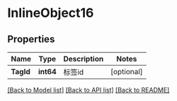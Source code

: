 # InlineObject16

## Properties

Name | Type | Description | Notes
------------ | ------------- | ------------- | -------------
**TagId** | **int64** | 标签id | [optional] 

[[Back to Model list]](../README.md#documentation-for-models) [[Back to API list]](../README.md#documentation-for-api-endpoints) [[Back to README]](../README.md)


